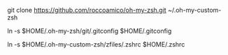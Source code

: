git clone https://github.com/roccoamico/oh-my-zsh.git ~/.oh-my-custom-zsh

ln -s $HOME/.oh-my-zsh/git/.gitconfig $HOME/.gitconfig

ln -s $HOME/.oh-my-custom-zsh/zfiles/.zshrc $HOME/.zshrc
